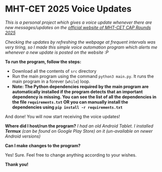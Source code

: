 # MHT-CET 2025 Voice Updates

_This is a personal project which gives a voice update whenever there are new messages/updates on the [official website of MHT-CET CAP Rounds 2025](https://fe2025.mahacet.org/)_

_Checking the updates by refreshing the webpage at frequent intervals was very tiring, so I made this simple voice automation program which alerts me whenever a new update is posted on the website :P_

**To run the program, follow the steps:**

- Download all the contents of `src` directory
- Run the main program using the command `python3 main.py`. It runs the main program in a forever (`while`) loop.
- **Note: The Python dependencies required by the main program are automatically installed if the program detects that an important dependency is missing. You can see the list of all the dependencies in the file `requirements.txt` OR you can manually install the dependencies using `pip install -r requirements.txt`**

And done! You will now start receiving the voice updates!


**Where did I host/run the program?**
_I had an old Android Tablet. I installed **Termux** (can be found on Google Play Store) on it (un-available on newer Android versions)_

**Can I make changes to the program?**

Yes! Sure. Feel free to change anything according to your wishes.

**Thank you!**